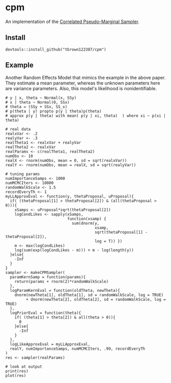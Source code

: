 # cpm

An implementation of the [Correlated Pseudo-Marginal Sampler](https://arxiv.org/abs/1511.04992).

## Install

```
devtools::install_github("tbrown122387/cpm")
```

## Example

Another Random Effects Model that mimics the example in the above paper. They estimate a mean parameter, whereas the unknown parameters here are variance parameters. Also, this model's likelihood is nonidentifiable. 

```
# y | x, theta ~ Normal(x, SSy)
# x | theta ~ Normal(0, SSx)
# theta = (SSy + SSx, SS_x)
# p(theta | y) propto p(y | theta)p(theta)
# approx p(y | theta) with mean( p(y | xi, theta)  ) where xi ~ p(xi | theta)

# real data
realxVar <- .2
realyVar <- .3
realTheta1 <- realxVar + realyVar
realTheta2 <- realxVar
realParams <- c(realTheta1, realTheta2)
numObs <- 10
realX <- rnorm(numObs, mean = 0, sd = sqrt(realxVar))
realY <- rnorm(numObs, mean = realX, sd = sqrt(realyVar))

# tuning params
numImportanceSamps <- 1000
numMCMCIters <- 10000
randomWalkScale <- 1.5
recordEveryTh <- 1
myLLApproxEval <- function(y, thetaProposal, uProposal){
  if( (thetaProposal[1] > thetaProposal[2]) & (all(thetaProposal > 0))){
    xSamps <- uProposal*sqrt(thetaProposal[2])
    logCondLikes <- sapply(xSamps,
                           function(xsamp) {
                             sum(dnorm(y,
                                       xsamp,
                                       sqrt(thetaProposal[1] - thetaProposal[2]),
                                       log = T)) })
    m <- max(logCondLikes)
    log(sum(exp(logCondLikes - m))) + m - log(length(y))
  }else{
    -Inf
  }
}
sampler <- makeCPMSampler(
  paramKernSamp = function(params){
    return(params + rnorm(2)*randomWalkScale)
  },
  logParamKernEval = function(oldTheta, newTheta){
    dnorm(newTheta[1], oldTheta[1], sd = randomWalkScale, log = TRUE)
         + dnorm(newTheta[2], oldTheta[2], sd = randomWalkScale, log = TRUE)
  },
  logPriorEval = function(theta){
    if( (theta[1] > theta[2]) & all(theta > 0)){
      0
    }else{
      -Inf
    }
  },
  logLikeApproxEval = myLLApproxEval,
  realY, numImportanceSamps, numMCMCIters, .99, recordEveryTh
)
res <- sampler(realParams)

# look at output
print(res)
plot(res)
```



